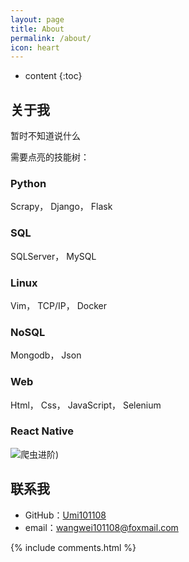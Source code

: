 ```yaml
---
layout: page
title: About
permalink: /about/
icon: heart
---
```


* content
{:toc}

## 关于我
暂时不知道说什么

需要点亮的技能树：

### Python

Scrapy， Django， Flask

### SQL

SQLServer， MySQL

### Linux

Vim， TCP/IP， Docker

### NoSQL

Mongodb， Json

### Web

Html， Css， JavaScript， Selenium

### React Native



![爬虫进阶](http://upload-images.jianshu.io/upload_images/938707-c375ab635779526e.png?imageMogr2/auto-orient/strip%7CimageView2/2/w/1240))


## 联系我

* GitHub：[Umi101108](https://github.com/umi101108)
* email：wangwei101108@foxmail.com


{% include comments.html %}
